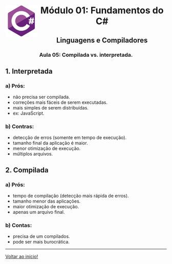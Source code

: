<div align="center">
<a href="https://github.com/monicaquintal" target="_blank"><img align="left" height="100" src="../../assets/logo.png" /></a>
<h1>Módulo 01: Fundamentos do C#</h1>
<h2>Linguagens e Compiladores</h2>
<h3>Aula 05: Compilada vs. interpretada.</h3>
</div>

<div align="justify">

## 1. Interpretada

### a) Prós: 
- não precisa ser compilada.
- correções mais fáceis de serem executadas.
- mais simples de serem distribuídas.
- ex: JavaScript.

### b) Contras:
- detecção de erros (somente em tempo de execução).
- tamanho final da aplicação é maior.
- menor otimização de execução.
- múltiplos arquivos.

## 2. Compilada

### a) Prós:
- tempo de compilação (detecção mais rápida de erros).
- tamanho menor das aplicações.
- maior otimização de execução.
- apenas um arquivo final.

### b) Contas:
- precisa de um compilados.
- pode ser mais burocrática.

---

[Voltar ao início!](https://github.com/monicaquintal/estudandoC-)